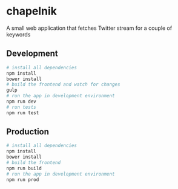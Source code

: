 # chapelnik
A small web application that fetches Twitter stream for a couple of keywords

## Development

```bash
# install all dependencies
npm install
bower install
# build the frontend and watch for changes
gulp
# run the app in development environment
npm run dev
# run tests
npm run test
```
## Production

```bash
# install all dependencies
npm install
bower install
# build the frontend
npm run build
# run the app in development environment
npm run prod
```
